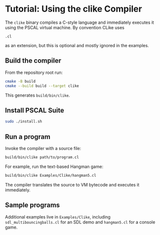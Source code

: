 # Tutorial: Using the clike Compiler

The `clike` binary compiles a C-style language and immediately executes it using the PSCAL virtual machine.  By convention CLike 
uses 

`.cl` 

as an extension, but this is optional and mostly ignored in the examples.

## Build the compiler

From the repository root run:

```sh
cmake -B build
cmake --build build --target clike
```

This generates `build/bin/clike`.

## Install PSCAL Suite
```sh
sudo ./install.sh
```

## Run a program

Invoke the compiler with a source file:

```sh
build/bin/clike path/to/program.cl
```

For example, run the text-based Hangman game:

```sh
build/bin/clike Examples/Clike/hangman5.cl
```

The compiler translates the source to VM bytecode and executes it immediately.

## Sample programs

Additional examples live in `Examples/Clike`, including `sdl_multibouncingballs.cl` for an SDL demo and `hangman5.cl` for a console game.

